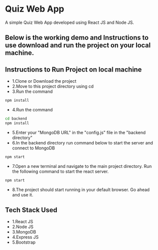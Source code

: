 # Quiz Web App

A simple Quiz Web App developed using React JS and Node JS. 

## Below is the working demo and Instructions to use download and run the project on your local machine.


## Instructions to Run Project on local machine
* 1.Clone or Download the project
* 2.Move to this project directory using cd
* 3.Run the command 

```bash 
npm install
```
* 4.Run the command
```bash
cd backend
npm install
```
* 5.Enter your "MongoDB URL" in the "config.js" file in the "backend directory"
* 6.In the backend directory run command below to start the server and connect to MongoDB
```bash
npm start
```

* 7.Open a new terminal and navigate to the main project directory. Run the following command to start the react server.
```bash
npm start
```
* 8.The project should start running in your default browser. Go ahead and use it.

## Tech Stack Used
* 1.React JS
* 2.Node JS
* 3.MongoDB
* 4.Express JS
* 5.Bootstrap
